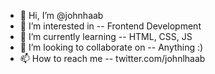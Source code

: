 - 👋 Hi, I’m @johnhaab
- 👀 I’m interested in -- Frontend Development
- 🌱 I’m currently learning -- HTML, CSS, JS
- 💞️ I’m looking to collaborate on -- Anything :)
- 📫 How to reach me -- twitter.com/johnlhaab
